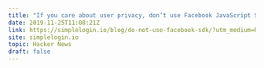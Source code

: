 ```yaml
---
title: "If you care about user privacy, don’t use Facebook JavaScript SDK"
date: 2019-11-25T11:08:21Z
link: https://simplelogin.io/blog/do-not-use-facebook-sdk/?utm_medium=RSS&utm_source=hune
site: simplelogin.io
topic: Hacker News
draft: false
---
```

